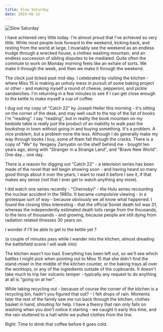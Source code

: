 ```yaml
---
title: Slow Saturday
date: 2019-06-15
---
```


![Slow Saturday](https://source.unsplash.com/Pll7AP6NFpY/1600x900)

I have achieved very little today. I'm almost proud that I've achieved so very little. While most people look forward to the weekend, kicking back, and resting from the world at large, I invariably see the weekend as an endless trudge through a wrecked house, a clothes washing mountain, and an endless succession of sibling disputes to be mediated. Quite often the commute to work on Monday morning feels like an exhale of sorts. We make it through the week, and then we make it through the weekend.

The clock just ticked past mid-day. I celebrated by visiting the kitchen - where Miss 15 is making an unholy mess in pursuit of some baking project or other - and making myself a round of cheese, pepperoni, and pickle sandwiches. I'm returning in a few minutes to see if I can get close enough to the kettle to make myself a cup of coffee.

I dug out my copy of "Catch 22" by Joseph Heller this morning - it's sitting on the corner of the desk, and may well vault to the top of the list of books I'm "reading". I say "reading", but in reality the book mountain on my bedside table is really just the product of an inability to walk past the bookshop in town without going in and buying something. It's a problem. A nice problem, but a problem none the less. Although I do generally make my way through books I buy, some of them fall through the cracks. There is a copy of "We" by Yevgeny Zamyatin on the shelf behind me - bought ten years ago, along with "Stranger in a Strange Land", and "Brave New World". One day... one day.

There is a reason for digging out "Catch 22" - a television series has been made of the novel that will begin showing soon - and having heard so many good things about it over the years, I want to read it before I see it, if that makes any sense (not that I ever get to watch anything any more).

I did watch one series recently - "Chernobyl" - the Hulu series recounting the nuclear accident in the 1980s. It became compulsive viewing - in a grotesque sort of way - because obviously we all know what happened. I found the closing titles interesting - that the official Soviet death toll was 31, whereas the independently estimated death tolls range from the thousands, to the tens of thousands - and growing, because people are still dying from radiation related illnesses 30 years on.

I wonder if I'll be able to get to the kettle yet ?

(a couple of minutes pass while I wander into the kitchen, almost dreading the battlefield scene I will walk into)

The kitchen wasn't too bad. Everything has been left out, so we'll see which battles I might pick when pointing out to Miss 15 that she didn't find the stand-mixer in the middle of the kitchen counter, or the baking trays all over the worktops, or any of the ingredients outside of the cupboards. It doesn't take much to trip her volcanic temper - typically any request to do anything at all is "going on at her".

While taking recycling out - because of course the corner of the kitchen is a recycling bin, hadn't you figured that out? - I felt drops of rain. Moments later the rest of the family saw me run back through the kitchen, clothes basket in hand, shouting for help. I have a theory that rain only falls on washing when you don't notice it starting - we caught it early this time, and the rain stuttered to a halt while we pulled clothes from the line.

Right. Time to drink that coffee before it goes cold.